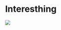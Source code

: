 # Interesthing
![](https://komarev.com/ghpvc/?username=your-github-username&style=plastic&abbreviated=true&=PROFILE+VIEWS)
